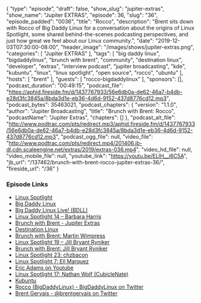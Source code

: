 {
  "type": "episode",
  "draft": false,
  "show_slug": "jupiter-extras",
  "show_name": "Jupiter EXTRAS",
  "episode": 36,
  "slug": "36",
  "episode_padded": "0036",
  "title": "Rocco",
  "description": "Brent sits down with Rocco of Big Daddy Linux for a conversation about the origins of Linux Spotlight, some shared behind-the-scenes podcasting perspectives, and just how great we feel about our Linux community.",
  "date": "2019-12-03T07:30:00-08:00",
  "header_image": "/images/shows/jupiter-extras.png",
  "categories": [
    "Jupiter EXTRAS"
  ],
  "tags": [
    "big daddy linux",
    "bigdaddylinux",
    "brunch with brent",
    "community",
    "destination linux",
    "developer",
    "extras",
    "interview podcast",
    "jupiter broadcasting",
    "kde",
    "kubuntu",
    "linux",
    "linux spotlight",
    "open source",
    "rocco",
    "ubuntu"
  ],
  "hosts": [
    "brent"
  ],
  "guests": [
    "rocco-bigdaddylinux"
  ],
  "sponsors": [],
  "podcast_duration": "00:49:15",
  "podcast_file": "https://aphid.fireside.fm/d/1437767933/56e6db0a-de62-46a7-b4db-e28d3fc3845a/8bda3d1e-eb36-4d6d-9152-437d8776cd12.mp3",
  "podcast_bytes": 35463021,
  "podcast_chapters": {
    "version": "1.1.0",
    "author": "Jupiter Broadcasting",
    "title": "Brunch with Brent: Rocco",
    "podcastName": "Jupiter Extras",
    "chapters": []
  },
  "podcast_alt_file": "http://www.podtrac.com/pts/redirect.mp3/aphid.fireside.fm/d/1437767933/56e6db0a-de62-46a7-b4db-e28d3fc3845a/8bda3d1e-eb36-4d6d-9152-437d8776cd12.mp3",
  "podcast_ogg_file": null,
  "video_file": "http://www.podtrac.com/pts/redirect.mp4/201406.jb-dl.cdn.scaleengine.net/extras/2019/extras-036.mp4",
  "video_hd_file": null,
  "video_mobile_file": null,
  "youtube_link": "https://youtu.be/ELlH__i6C5A",
  "jb_url": "/137462/brunch-with-brent-rocco-jupiter-extras-36/",
  "fireside_url": "/36"
}


### Episode Links

  * [Linux Spotlight](https://bigdaddylinux.com/linux-spotlight/ "Linux Spotlight")
  * [Big Daddy Linux](https://bigdaddylinux.com "Big Daddy Linux")
  * [Big Daddy Linux Live! (BDLL)](https://bigdaddylinux.com/bdll/ "Big Daddy Linux Live! \(BDLL\)")
  * [Linux Spotlight 14 – Barbara Harris](https://bigdaddylinux.com/video/episode-14-barbara-harris/ "Linux Spotlight 14 – Barbara Harris")
  * [Brunch with Brent - Jupiter Extras](https://extras.show/tags/brunch%20with%20brent "Brunch with Brent - Jupiter Extras")
  * [Destination Linux](https://destinationlinux.org "Destination Linux")
  * [Brunch with Brent: Martin Wimpress](https://extras.show/29 "Brunch with Brent: Martin Wimpress")
  * [Linux Spotlight 19 – Jill Bryant Ryniker](https://bigdaddylinux.com/video/episode-19-jill-bryant-ryniker/ "Linux Spotlight 19 – Jill Bryant Ryniker")
  * [Brunch with Brent: Jill Bryant Ryniker](https://extras.show/31 "Brunch with Brent: Jill Bryant Ryniker")
  * [Linux Spotlight 23: chzbacon](https://www.youtube.com/watch?v=d2shvt2jn3c "Linux Spotlight 23: chzbacon")
  * [Linux Spotlight 7: Ell Marquez](https://bigdaddylinux.com/video/episode-7-ell-marquez/ "Linux Spotlight 7: Ell Marquez")
  * [Eric Adams on Youtube](https://www.youtube.com/user/igster75 "Eric Adams on Youtube")
  * [Linux Spotlight 17: Nathan Wolf (CubicleNate)](https://bigdaddylinux.com/video/episode-17-nathan-wolf-cubiclenate/ "Linux Spotlight 17: Nathan Wolf \(CubicleNate\)")
  * [Kubuntu](https://kubuntu.org/ "Kubuntu")
  * [Rocco (BigDaddyLinux) - BigDaddyLinux on Twitter](https://twitter.com/BigDaddyLinux "Rocco \(BigDaddyLinux\) - BigDaddyLinux on Twitter")
  * [Brent Gervais - @brentgervais on Twitter](https://twitter.com/brentgervais "Brent Gervais - @brentgervais on Twitter")


